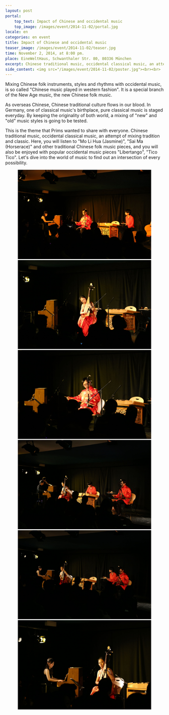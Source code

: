```yaml
---
layout: post
portal:
    top_text: Impact of Chinese and occidental music
    top_image: /images/event/2014-11-02/portal.jpg
locale: en
categories: en event
title: Impact of Chinese and occidental music
teaser_image: /images/event/2014-11-02/teaser.jpg
time: November 2, 2014, at 8:00 pm.
place: EineWeltHaus, Schwanthaler Str. 80, 80336 München
excerpt: Chinese traditional music, occidental classical music, an attempt of mixing tradition and classic.
side_content: <img src="/images/event/2014-11-02/poster.jpg"><br><br>
---
```


Mixing Chinese folk instruments, styles and rhythms with occidental music, is so called "Chinese music played in western fashion". It is a special branch of the New Age music, the new Chinese folk music.

As overseas Chinese, Chinese traditional culture flows in our blood. In Germany, one of classical music's birthplace, pure classical music is staged everyday. By keeping the originality of both world, a mixing of "new" and "old" music styles is going to be tested.

This is the theme that Prims wanted to share with everyone. Chinese traditional music, occidental classical music, an attempt of mixing tradition and classic. Here, you will listen to "Mo Li Hua (Jasmine)", "Sai Ma (Horserace)" and other traditional Chinese folk music pieces, and you will also be enjoyed with popular occidental music pieces "Libertango", "Tico Tico". Let's dive into the world of music to find out an intersection of every possibility.

<figure class="col-two">
    <a class="ln-gallery" href="/images/event/2014-11-02/live-photo-01.jpg"><img src="/images/event/2014-11-02/live-photo-01.jpg"></a>
    <a class="ln-gallery" href="/images/event/2014-11-02/live-photo-02.jpg"><img src="/images/event/2014-11-02/live-photo-02.jpg"></a>
    <a class="ln-gallery" href="/images/event/2014-11-02/live-photo-03.jpg"><img src="/images/event/2014-11-02/live-photo-03.jpg"></a>
    <a class="ln-gallery" href="/images/event/2014-11-02/live-photo-04.jpg"><img src="/images/event/2014-11-02/live-photo-04.jpg"></a>
    <a class="ln-gallery" href="/images/event/2014-11-02/live-photo-05.jpg"><img src="/images/event/2014-11-02/live-photo-05.jpg"></a>
    <a class="ln-gallery" href="/images/event/2014-11-02/live-photo-06.jpg"><img src="/images/event/2014-11-02/live-photo-06.jpg"></a>
</figure>
